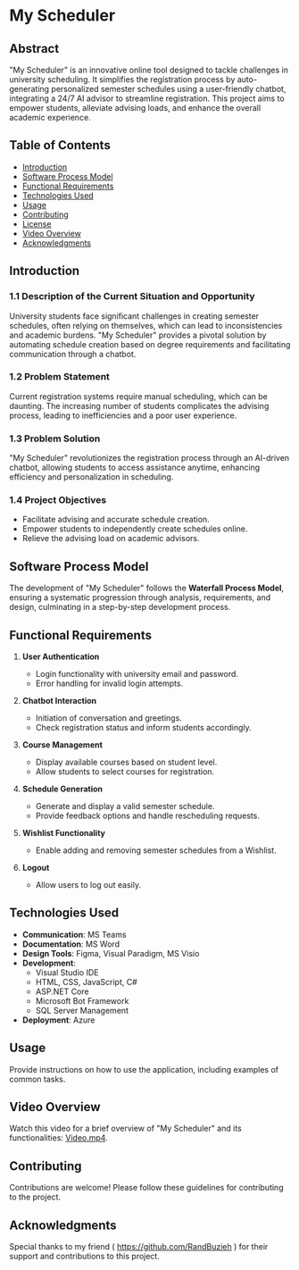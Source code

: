 # My Scheduler

## Abstract
"My Scheduler" is an innovative online tool designed to tackle challenges in university scheduling. It simplifies the registration process by auto-generating personalized semester schedules using a user-friendly chatbot, integrating a 24/7 AI advisor to streamline registration. This project aims to empower students, alleviate advising loads, and enhance the overall academic experience.

## Table of Contents
- [Introduction](#introduction)
- [Software Process Model](#software-process-model)
- [Functional Requirements](#functional-requirements)
- [Technologies Used](#technologies-used)
- [Usage](#usage)
- [Contributing](#contributing)
- [License](#license)
- [Video Overview](#video-overview)
- [Acknowledgments](#acknowledgments)

## Introduction
### 1.1 Description of the Current Situation and Opportunity
University students face significant challenges in creating semester schedules, often relying on themselves, which can lead to inconsistencies and academic burdens. "My Scheduler" provides a pivotal solution by automating schedule creation based on degree requirements and facilitating communication through a chatbot.

### 1.2 Problem Statement
Current registration systems require manual scheduling, which can be daunting. The increasing number of students complicates the advising process, leading to inefficiencies and a poor user experience.

### 1.3 Problem Solution
"My Scheduler" revolutionizes the registration process through an AI-driven chatbot, allowing students to access assistance anytime, enhancing efficiency and personalization in scheduling.

### 1.4 Project Objectives
- Facilitate advising and accurate schedule creation.
- Empower students to independently create schedules online.
- Relieve the advising load on academic advisors.

## Software Process Model
The development of "My Scheduler" follows the **Waterfall Process Model**, ensuring a systematic progression through analysis, requirements, and design, culminating in a step-by-step development process.

## Functional Requirements
1. **User Authentication**
   - Login functionality with university email and password.
   - Error handling for invalid login attempts.

2. **Chatbot Interaction**
   - Initiation of conversation and greetings.
   - Check registration status and inform students accordingly.

3. **Course Management**
   - Display available courses based on student level.
   - Allow students to select courses for registration.

4. **Schedule Generation**
   - Generate and display a valid semester schedule.
   - Provide feedback options and handle rescheduling requests.

5. **Wishlist Functionality**
   - Enable adding and removing semester schedules from a Wishlist.

6. **Logout**
   - Allow users to log out easily.

## Technologies Used
- **Communication**: MS Teams
- **Documentation**: MS Word
- **Design Tools**: Figma, Visual Paradigm, MS Visio
- **Development**: 
  - Visual Studio IDE
  - HTML, CSS, JavaScript, C#
  - ASP.NET Core
  - Microsoft Bot Framework
  - SQL Server Management
- **Deployment**: Azure

## Usage
Provide instructions on how to use the application, including examples of common tasks.

## Video Overview
Watch this video for a brief overview of "My Scheduler" and its functionalities: [Video.mp4](https://github.com/RandNassar02/MyScheduler/blob/master/Video.mp4).

## Contributing
Contributions are welcome! Please follow these guidelines for contributing to the project.

## Acknowledgments
Special thanks to my friend ( https://github.com/RandBuzieh ) for their support and contributions to this project.
